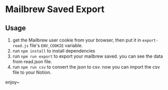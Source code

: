 # Mailbrew Saved Export

## Usage

1. get the Mailbrew user cookie from your browser, then put it in `export-read.js` file's `ENV_COOKIE` variable.
2. run `npm install` to install dependencies
3. run `npm run export` to export your mailbrew saved. you can see the data from read.json file.
4. run `npm run csv` to convert the json to csv. now you can import the csv file to your Notion.

enjoy~